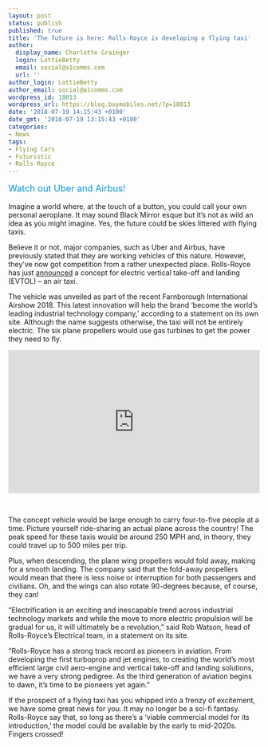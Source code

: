 ```yaml
---
layout: post
status: publish
published: true
title: 'The future is here: Rolls-Royce is developing a flying taxi'
author:
  display_name: Charlotte Grainger
  login: LottieBetty
  email: social@a1comms.com
  url: ''
author_login: LottieBetty
author_email: social@a1comms.com
wordpress_id: 18013
wordpress_url: https://blog.buymobiles.net/?p=18013
date: '2018-07-19 14:15:43 +0100'
date_gmt: '2018-07-19 13:15:43 +0100'
categories:
- News
tags:
- Flying Cars
- Futuristic
- Rolls Royce
---
```

<p><span class="postStandFirst" style="color: #0896d5; line-height: 26px; font-size: 18px;">Watch out Uber and Airbus!</span></p>
<p>Imagine a world where, at the touch of a button, you could call your own personal aeroplane. It may sound Black Mirror esque but it&rsquo;s not as wild an idea as you might imagine. Yes, the future could be skies littered with flying taxis.</p>
<p>Believe it or not, major companies, such as Uber and Airbus, have previously stated that they are working vehicles of this nature. However, they&rsquo;ve now got competition from a rather unexpected place. Rolls-Royce has just <a href="https://www.rolls-royce.com/media/our-stories/discover/2018/blue-sky-thinking-rr-unveils-evtol-concept-at-farnborough-airshow.aspx" target="_blank" rel="noopener">announced</a> a concept for electric vertical take-off and landing (EVTOL) &ndash; an air taxi.</p>
<p>The vehicle was unveiled as part of the recent Farnborough International Airshow 2018. This latest innovation will help the brand &lsquo;become the world&rsquo;s leading industrial technology company,&rsquo; according to a statement on its own site. Although the name suggests otherwise, the taxi will not be entirely electric. The six plane propellers would use gas turbines to get the power they need to fly.</p>
<div style="width: 100%; height: 0; padding-bottom: 57%; position: relative;"><iframe class="giphy-embed" style="position: absolute;" src="https://giphy.com/embed/LoblRmXnDEW08" width="100%" height="100%" frameborder="0" allowfullscreen="allowfullscreen"></iframe></div>
<p>&nbsp;</p>
<p>The concept vehicle would be large enough to carry four-to-five people at a time. Picture yourself ride-sharing an actual plane across the country! The peak speed for these taxis would be around 250 MPH and, in theory, they could travel up to 500 miles per trip.</p>
<p>Plus, when descending, the plane wing propellers would fold away, making for a smooth landing. The company said that the fold-away propellers would mean that there is less noise or interruption for both passengers and civilians. Oh, and the wings can also rotate 90-degrees because, of course, they can!</p>
<p>&ldquo;Electrification is an exciting and inescapable trend across industrial technology markets and while the move to more electric propulsion will be gradual for us, it will ultimately be a revolution,&rdquo; said Rob Watson, head of Rolls-Royce&rsquo;s Electrical team, in a statement on its site.</p>
<p>&ldquo;Rolls-Royce has a strong track record as pioneers in aviation. From developing the first turboprop and jet engines, to creating the world&rsquo;s most efficient large civil aero-engine and vertical take-off and landing solutions, we have a very strong pedigree. As the third generation of aviation begins to dawn, it&rsquo;s time to be pioneers yet again.&rdquo;</p>
<p>If the prospect of a flying taxi has you whipped into a frenzy of excitement, we have some great news for you. It may no longer be a sci-fi fantasy. Rolls-Royce say that, so long as there&rsquo;s a &lsquo;viable commercial model for its introduction,&rsquo; the model could be available by the early to mid-2020s. Fingers crossed!</p>
